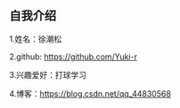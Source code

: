 ## 自我介绍

 1.姓名：徐潮松

 2.github: https://github.com/Yuki-r
 
 3.兴趣爱好：打球学习
 
 4.博客：https://blog.csdn.net/qq_44830568
